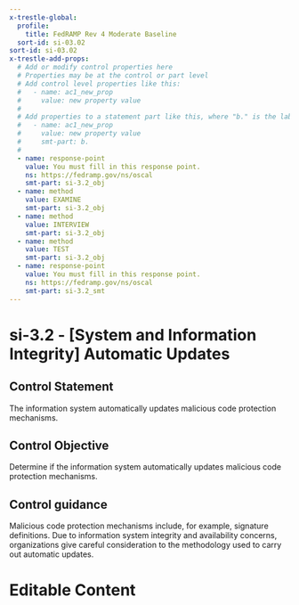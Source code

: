 ```yaml
---
x-trestle-global:
  profile:
    title: FedRAMP Rev 4 Moderate Baseline
  sort-id: si-03.02
sort-id: si-03.02
x-trestle-add-props:
  # Add or modify control properties here
  # Properties may be at the control or part level
  # Add control level properties like this:
  #   - name: ac1_new_prop
  #     value: new property value
  #
  # Add properties to a statement part like this, where "b." is the label of the target statement part
  #   - name: ac1_new_prop
  #     value: new property value
  #     smt-part: b.
  #
  - name: response-point
    value: You must fill in this response point.
    ns: https://fedramp.gov/ns/oscal
    smt-part: si-3.2_obj
  - name: method
    value: EXAMINE
    smt-part: si-3.2_obj
  - name: method
    value: INTERVIEW
    smt-part: si-3.2_obj
  - name: method
    value: TEST
    smt-part: si-3.2_obj
  - name: response-point
    value: You must fill in this response point.
    ns: https://fedramp.gov/ns/oscal
    smt-part: si-3.2_smt
---
```


# si-3.2 - \[System and Information Integrity\] Automatic Updates

## Control Statement

The information system automatically updates malicious code protection mechanisms.

## Control Objective

Determine if the information system automatically updates malicious code protection mechanisms.

## Control guidance

Malicious code protection mechanisms include, for example, signature definitions. Due to information system integrity and availability concerns, organizations give careful consideration to the methodology used to carry out automatic updates.

# Editable Content

<!-- Make additions and edits below -->
<!-- The above represents the contents of the control as received by the profile, prior to additions. -->
<!-- If the profile makes additions to the control, they will appear below. -->
<!-- The above markdown may not be edited but you may edit the content below, and/or introduce new additions to be made by the profile. -->
<!-- If there is a yaml header at the top, parameter values may be edited. Use --set-parameters to incorporate the changes during assembly. -->
<!-- The content here will then replace what is in the profile for this control, after running profile-assemble. -->
<!-- The added parts in the profile for this control are below.  You may edit them and/or add new ones. -->
<!-- Each addition must have a heading either of the form ## Control my_addition_name -->
<!-- or ## Part a. (where the a. refers to one of the control statement labels.) -->
<!-- "## Control" parts are new parts added after the statement part. -->
<!-- "## Part" parts are new parts added into the top-level statement part with that label. -->
<!-- Subparts may be added with nested hash levels of the form ### My Subpart Name -->
<!-- underneath the parent ## Control or ## Part being added -->
<!-- See https://ibm.github.io/compliance-trestle/tutorials/ssp_profile_catalog_authoring/ssp_profile_catalog_authoring for guidance. -->
